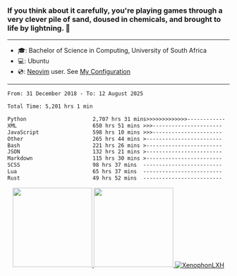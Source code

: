 ### If you think about it carefully, you're playing games through a very clever pile of sand, doused in chemicals, and brought to life by lightning.  👋

-------------------------------------------------------------------------------------------------------

- 🎓: Bachelor of Science in Computing, University of South Africa
- 💻: Ubuntu
- 💿: [Neovim](https://github.com/neovim/neovim) user. See [My Configuration](https://github.com/XenophonLXH/xenovim)

-------------------------------------------------------------------------------------------------------

<!--START_SECTION:waka-->

```txt
From: 31 December 2018 - To: 12 August 2025

Total Time: 5,201 hrs 1 min

Python                     2,707 hrs 31 mins>>>>>>>>>>>>>------------   52.06 %
XML                        650 hrs 51 mins >>>----------------------   12.52 %
JavaScript                 598 hrs 10 mins >>>----------------------   11.50 %
Other                      265 hrs 44 mins >------------------------   05.11 %
Bash                       221 hrs 26 mins >------------------------   04.26 %
JSON                       132 hrs 21 mins >------------------------   02.55 %
Markdown                   115 hrs 30 mins >------------------------   02.22 %
SCSS                       98 hrs 37 mins  -------------------------   01.90 %
Lua                        65 hrs 37 mins  -------------------------   01.26 %
Rust                       49 hrs 52 mins  -------------------------   00.96 %
```

<!--END_SECTION:waka-->


<p align="center">
    <a href="https://github.com/XenophonLXH">
        <img height="180em" src="https://github-readme-stats-eight-theta.vercel.app/api?username=XenophonLXH&show_icons=true&theme=algolia&include_all_commits=true&count_private=true"/>
        <img height="180em" src="https://github-readme-stats-eight-theta.vercel.app/api/top-langs/?username=XenophonLXH&layout=compact&langs_count=8&theme=algolia"/>
        <img align="center" src="https://github-readme-streak-stats.herokuapp.com/?user=XenophonLXH&theme=algolia" alt="XenophonLXH" />
    </a>
</p>
